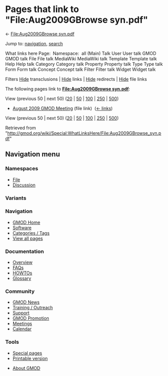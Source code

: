 <div id="mw-page-base" class="noprint">

</div>

<div id="mw-head-base" class="noprint">

</div>

<div id="content" class="mw-body" role="main">

<span id="top"></span>

<div id="mw-js-message" style="display:none;">

</div>



# <span dir="auto">Pages that link to "File:Aug2009GBrowse syn.pdf"</span>

<div id="bodyContent">

<div id="contentSub">

← [File:Aug2009GBrowse
syn.pdf](/wiki/File:Aug2009GBrowse_syn.pdf "File:Aug2009GBrowse syn.pdf")

</div>

<div id="jump-to-nav" class="mw-jump">

Jump to: [navigation](#mw-navigation), [search](#p-search)

</div>

<div id="mw-content-text">

What links here Page:  Namespace:  all (Main) Talk User User talk GMOD
GMOD talk File File talk MediaWiki MediaWiki talk Template Template talk
Help Help talk Category Category talk Property Property talk Type Type
talk Form Form talk Concept Concept talk Filter Filter talk Widget
Widget talk

Filters
[Hide](/mediawiki/index.php?title=Special:WhatLinksHere/File:Aug2009GBrowse_syn.pdf&hidetrans=1 "Special:WhatLinksHere/File:Aug2009GBrowse syn.pdf")
transclusions \|
[Hide](/mediawiki/index.php?title=Special:WhatLinksHere/File:Aug2009GBrowse_syn.pdf&hidelinks=1 "Special:WhatLinksHere/File:Aug2009GBrowse syn.pdf")
links \|
[Hide](/mediawiki/index.php?title=Special:WhatLinksHere/File:Aug2009GBrowse_syn.pdf&hideredirs=1 "Special:WhatLinksHere/File:Aug2009GBrowse syn.pdf")
redirects \|
[Hide](/mediawiki/index.php?title=Special:WhatLinksHere/File:Aug2009GBrowse_syn.pdf&hideimages=1 "Special:WhatLinksHere/File:Aug2009GBrowse syn.pdf")
file links

The following pages link to **[File:Aug2009GBrowse
syn.pdf](/wiki/File:Aug2009GBrowse_syn.pdf "File:Aug2009GBrowse syn.pdf")**:

View (previous 50 \| next 50)
([20](/mediawiki/index.php?title=Special:WhatLinksHere/File:Aug2009GBrowse_syn.pdf&limit=20 "Special:WhatLinksHere/File:Aug2009GBrowse syn.pdf")
\|
[50](/mediawiki/index.php?title=Special:WhatLinksHere/File:Aug2009GBrowse_syn.pdf&limit=50 "Special:WhatLinksHere/File:Aug2009GBrowse syn.pdf")
\|
[100](/mediawiki/index.php?title=Special:WhatLinksHere/File:Aug2009GBrowse_syn.pdf&limit=100 "Special:WhatLinksHere/File:Aug2009GBrowse syn.pdf")
\|
[250](/mediawiki/index.php?title=Special:WhatLinksHere/File:Aug2009GBrowse_syn.pdf&limit=250 "Special:WhatLinksHere/File:Aug2009GBrowse syn.pdf")
\|
[500](/mediawiki/index.php?title=Special:WhatLinksHere/File:Aug2009GBrowse_syn.pdf&limit=500 "Special:WhatLinksHere/File:Aug2009GBrowse syn.pdf"))

- [August 2009 GMOD
  Meeting](/wiki/August_2009_GMOD_Meeting "August 2009 GMOD Meeting")
  (file link) ‎ <span class="mw-whatlinkshere-tools">([←
  links](/mediawiki/index.php?title=Special:WhatLinksHere&target=August+2009+GMOD+Meeting "Special:WhatLinksHere"))</span>

View (previous 50 \| next 50)
([20](/mediawiki/index.php?title=Special:WhatLinksHere/File:Aug2009GBrowse_syn.pdf&limit=20 "Special:WhatLinksHere/File:Aug2009GBrowse syn.pdf")
\|
[50](/mediawiki/index.php?title=Special:WhatLinksHere/File:Aug2009GBrowse_syn.pdf&limit=50 "Special:WhatLinksHere/File:Aug2009GBrowse syn.pdf")
\|
[100](/mediawiki/index.php?title=Special:WhatLinksHere/File:Aug2009GBrowse_syn.pdf&limit=100 "Special:WhatLinksHere/File:Aug2009GBrowse syn.pdf")
\|
[250](/mediawiki/index.php?title=Special:WhatLinksHere/File:Aug2009GBrowse_syn.pdf&limit=250 "Special:WhatLinksHere/File:Aug2009GBrowse syn.pdf")
\|
[500](/mediawiki/index.php?title=Special:WhatLinksHere/File:Aug2009GBrowse_syn.pdf&limit=500 "Special:WhatLinksHere/File:Aug2009GBrowse syn.pdf"))

</div>

<div class="printfooter">

Retrieved from
"<http://gmod.org/wiki/Special:WhatLinksHere/File:Aug2009GBrowse_syn.pdf>"

</div>

<div id="catlinks" class="catlinks catlinks-allhidden">

</div>

<div class="visualClear">

</div>

</div>

</div>

<div id="mw-navigation">

## Navigation menu

<div id="mw-head">



<div id="left-navigation">

<div id="p-namespaces" class="vectorTabs" role="navigation"
aria-labelledby="p-namespaces-label">

### Namespaces

- <span id="ca-nstab-image"><a href="/wiki/File:Aug2009GBrowse_syn.pdf" accesskey="c"
  title="View the file page [c]">File</a></span>
- <span id="ca-talk"><a
  href="/mediawiki/index.php?title=File_talk:Aug2009GBrowse_syn.pdf&amp;action=edit&amp;redlink=1"
  accesskey="t"
  title="Discussion about the content page [t]">Discussion</a></span>

</div>

<div id="p-variants" class="vectorMenu emptyPortlet" role="navigation"
aria-labelledby="p-variants-label">

### 

### Variants[](#)

<div class="menu">

</div>

</div>

</div>

<div id="right-navigation">





</div>



</div>

</div>

</div>

<div id="mw-panel">

<div id="p-logo" role="banner">

<a href="/wiki/Main_Page"
style="background-image: url(http://gmod.org/images/GMOD-cogs.png);"
title="Visit the main page"></a>

</div>

<div id="p-Navigation" class="portal" role="navigation"
aria-labelledby="p-Navigation-label">

### Navigation

<div class="body">

- <span id="n-GMOD-Home">[GMOD Home](/wiki/Main_Page)</span>
- <span id="n-Software">[Software](/wiki/GMOD_Components)</span>
- <span id="n-Categories-.2F-Tags">[Categories /
  Tags](/wiki/Categories)</span>
- <span id="n-View-all-pages">[View all
  pages](/wiki/Special:AllPages)</span>

</div>

</div>

<div id="p-Documentation" class="portal" role="navigation"
aria-labelledby="p-Documentation-label">

### Documentation

<div class="body">

- <span id="n-Overview">[Overview](/wiki/Overview)</span>
- <span id="n-FAQs">[FAQs](/wiki/Category:FAQ)</span>
- <span id="n-HOWTOs">[HOWTOs](/wiki/Category:HOWTO)</span>
- <span id="n-Glossary">[Glossary](/wiki/Glossary)</span>

</div>

</div>

<div id="p-Community" class="portal" role="navigation"
aria-labelledby="p-Community-label">

### Community

<div class="body">

- <span id="n-GMOD-News">[GMOD News](/wiki/GMOD_News)</span>
- <span id="n-Training-.2F-Outreach">[Training /
  Outreach](/wiki/Training_and_Outreach)</span>
- <span id="n-Support">[Support](/wiki/Support)</span>
- <span id="n-GMOD-Promotion">[GMOD
  Promotion](/wiki/GMOD_Promotion)</span>
- <span id="n-Meetings">[Meetings](/wiki/Meetings)</span>
- <span id="n-Calendar">[Calendar](/wiki/Calendar)</span>

</div>

</div>

<div id="p-tb" class="portal" role="navigation"
aria-labelledby="p-tb-label">

### Tools

<div class="body">

- <span id="t-specialpages"><a href="/wiki/Special:SpecialPages" accesskey="q"
  title="A list of all special pages [q]">Special pages</a></span>
- <span id="t-print"><a
  href="/mediawiki/index.php?title=Special:WhatLinksHere/File:Aug2009GBrowse_syn.pdf&amp;printable=yes"
  rel="alternate" accesskey="p"
  title="Printable version of this page [p]">Printable version</a></span>

</div>

</div>

</div>

</div>

<div id="footer" role="contentinfo">

- <span id="footer-places-about">[About
  GMOD](/wiki/GMOD:About "GMOD:About")</span>

<!-- -->






</div>
